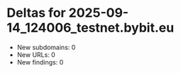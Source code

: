 # Deltas for 2025-09-14_124006_testnet.bybit.eu
- New subdomains: 0
- New URLs: 0
- New findings: 0
